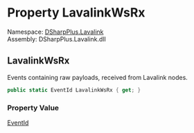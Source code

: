 # Property LavalinkWsRx

Namespace: [DSharpPlus.Lavalink](DSharpPlus.Lavalink.md)  
Assembly: DSharpPlus.Lavalink.dll

## <a id="DSharpPlus_Lavalink_LavalinkEvents_LavalinkWsRx"></a>LavalinkWsRx

Events containing raw payloads, received from Lavalink nodes.

```csharp
public static EventId LavalinkWsRx { get; }
```

### Property Value

[EventId](https://learn.microsoft.com/dotnet/api/microsoft.extensions.logging.eventid)


